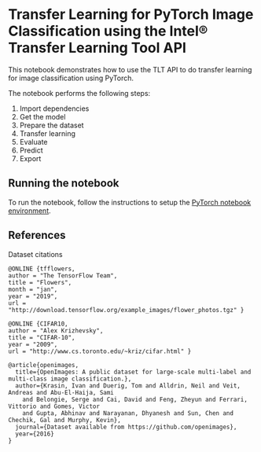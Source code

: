 # Transfer Learning for PyTorch Image Classification using the Intel® Transfer Learning Tool API

This notebook demonstrates how to use the TLT API to do transfer learning for
image classification using PyTorch.

The notebook performs the following steps:
1. Import dependencies
1. Get the model
1. Prepare the dataset
1. Transfer learning
1. Evaluate
1. Predict
1. Export

## Running the notebook

To run the notebook, follow the instructions to setup the [PyTorch notebook environment](/notebooks#pytorch-environment).

## References

Dataset citations
```
@ONLINE {tfflowers,
author = "The TensorFlow Team",
title = "Flowers",
month = "jan",
year = "2019",
url = "http://download.tensorflow.org/example_images/flower_photos.tgz" }

@ONLINE {CIFAR10,
author = "Alex Krizhevsky",
title = "CIFAR-10",
year = "2009",
url = "http://www.cs.toronto.edu/~kriz/cifar.html" }

@article{openimages,
  title={OpenImages: A public dataset for large-scale multi-label and multi-class image classification.},
  author={Krasin, Ivan and Duerig, Tom and Alldrin, Neil and Veit, Andreas and Abu-El-Haija, Sami
    and Belongie, Serge and Cai, David and Feng, Zheyun and Ferrari, Vittorio and Gomes, Victor
    and Gupta, Abhinav and Narayanan, Dhyanesh and Sun, Chen and Chechik, Gal and Murphy, Kevin},
  journal={Dataset available from https://github.com/openimages},
  year={2016}
}
```

